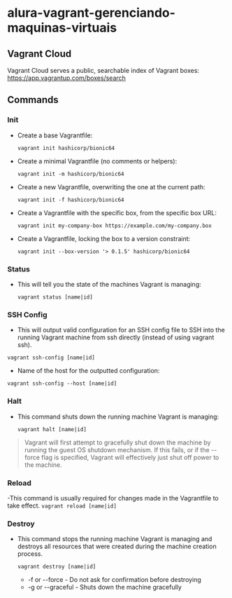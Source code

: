 # alura-vagrant-gerenciando-maquinas-virtuais

## Vagrant Cloud
Vagrant Cloud serves a public, searchable index of Vagrant boxes: https://app.vagrantup.com/boxes/search
## Commands

### Init
- Create a base Vagrantfile:
    ````
    vagrant init hashicorp/bionic64
    ````
- Create a minimal Vagrantfile (no comments or helpers):
    ````
    vagrant init -m hashicorp/bionic64
    ````
- Create a new Vagrantfile, overwriting the one at the current path:
    ````
    vagrant init -f hashicorp/bionic64
    ````
- Create a Vagrantfile with the specific box, from the specific box URL:
    ````
    vagrant init my-company-box https://example.com/my-company.box
    ````
- Create a Vagrantfile, locking the box to a version constraint:
    ````
    vagrant init --box-version '> 0.1.5' hashicorp/bionic64
    ````
### Status
- This will tell you the state of the machines Vagrant is managing:
    ````
    vagrant status [name|id]
    ````

### SSH Config
- This will output valid configuration for an SSH config file to SSH into the running Vagrant machine from ssh directly (instead of using vagrant ssh).
````
vagrant ssh-config [name|id]
````
- Name of the host for the outputted configuration:
````
vagrant ssh-config --host [name|id]
````

### Halt
- This command shuts down the running machine Vagrant is managing:
    ````
    vagrant halt [name|id]
    ````
>Vagrant will first attempt to gracefully shut down the machine by running the guest OS shutdown mechanism. If this fails, or if the --force flag is specified, Vagrant will effectively just shut off power to the machine.


### Reload
-This command is usually required for changes made in the Vagrantfile to take effect.
    ````
    vagrant reload [name|id]
    ````

### Destroy
- This command stops the running machine Vagrant is managing and destroys all resources that were created during the machine creation process.
    ```` 
    vagrant destroy [name|id]
    ````
    - -f or --force - Do not ask for confirmation before destroying
    - -g or --graceful - Shuts down the machine gracefully